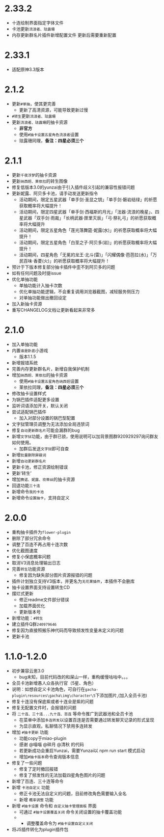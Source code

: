 # 2.33.2
* 十连绘制界面指定字体文件
* 卡池更新`流浪者、珐露珊`
* 内存更新群名片插件新增配置文件 更新后需要重新配置

# 2.33.1
* 适配原神3.3版本

# 2.1.2
* 更新`#单抽`，使其更完善
  * 更新了高清资源，可能导致更新过慢
* `#转生`更新`流浪者、珐露珊`
* 更新`流浪者、珐露珊`的抽卡资源
  * **非官方**
  * 使用`#抽卡设置五星角色流浪者`设置
  * 珐露珊同理，**备注：四星必须三个**

# 2.1.1
* 更新`千夜浮梦`的抽卡资源
* 更新`纳西妲、莱依拉`的转生图像
* 修复低版本3.0的yunzai由于引入插件歧义引起的兼容性报错问题
* 更新妮露、阿贝多卡池，请手动发送更新指令
  * 活动期间，限定五星武器「单手剑·圣显之钥」「单手剑·磐岩结绿」的祈愿获取概率将大幅提升！
  * 活动期间，限定四星武器「单手剑·西福斯的月光」「法器·流浪的晚星」、四星武器「双手剑·雨裁」「长柄武器·匣里灭辰」「弓·祭礼弓」的祈愿获取概率将大幅提升
  * 活动期间，限定五星角色「莲光落舞筵·妮露(水)」的祈愿获取概率将大幅提升！
  * 活动期间，限定五星角色「白垩之子·阿贝多(岩)」的祈愿获取概率将大幅提升！
  * 活动期间，四星角色「无冕的龙王·北斗(雷)」「闪耀偶像·芭芭拉(水)」「万民百味·香菱(火)」的祈愿获取概率将大幅提升！
* 预计于下版本修复部分抽卡插件中歪不到阿贝多的问题
* 如有任何问题及时提issue
* 优化单抽功能
  * 单抽功能计入抽卡次数
  * 优化单抽功能逻辑，不会重复调用浏览器截图，减轻服务侧压力
  * 对单抽功能做出撤回设定
* 加入新抽卡资源
* 重写CHANGELOG文档让更新看起来非常多

# 2.1.0
* 加入单抽功能
* 内置`谁是卧底`小游戏
  * 版本1.1.5
* 新增报错系统
* 完善内存更新群名片，新增自我保护机制
* 增加`纳西妲、莱依拉`的抽卡资源
  * 使用`#抽卡设置五星角色纳西妲`设置
  * 莱依拉同理，**备注：四星必须三个**
* 修改抽卡设置样式
* 为锅巴插件适配更多设置
* 监听词语添加开关，默认关闭
* 尝试适配锅巴插件
  * 加入对部分设置的锅巴型配置
* 文字狱管理员调整为无法添加全局违禁词
* 修复`自动更新群名片`可能会漏群的bug
* 新增`文字狱`功能，由于群已锁，使用说明可以加背景图群920929297询问群友如何使用。
  * 加群后发送`文字狱`即可自查
* 新增`批量删除屏蔽词`
* 新增`自动更新群名片`
* 更新卡池，修正资源绘制错误
* 更新‘转生’
* 增加`赛诺、妮露、坎蒂丝`的抽卡资源
* 回退功能`三十连`
* 新增命令`我的卡池`
* 新增命令`设置抽卡`，支持自定义

# 2.0.0
* 重构抽卡插件为`flower-plugin`
* 删除了部分冗余命令
* 调整了百连不再占用十连次数
* 优化截图速度
* 修复小保底概率问题
* 取消V3消息处理输出日志
* 完善`转生`功能资源
    * 修复因为缺失部分图片资源报错的问题
* 插件计划独立支持V3版本，并更名为`无花果插件`，本插件不会删库
* 抽卡设置界面支持设置转生CD
* 摆烂式更新
    * 修正readme文件部分错误
    * 加载界面优化
    * 更新版本号
* 新增功能：`#转生`
* 建立插件Q群`240979646`
* 修复因为直接照搬乐神代码而导致频发性变量未定义的问题
* 更新卡池

# 1.1.0-1.2.0
* 初步兼容云崽3.0
    * bug未知，目前代码改的和屎山一样，重构缓慢咕咕中。。。
* 全员卡池新增愚人众各执行官（5星、角色）
* 说明：如想自定义卡池角色，可自行在`gacha-plugin\resources\gacha\img\character\5`下添加图片,(加入全员卡池)
* 修复十连没有保底紫或者十连全是紫的问题
* 修复无配置文件时，会报错的问题
* 将 `二十连、三十连...九十连、百连` 等命令推广到武器池和全员卡池
    * 在菜单中添加`多连转发`以设置百连是否需要通过转发聊天记录的形式呈现
    * 为显示直观，私聊情况下禁用多连转发
* 增加 `#抽卡更新` 功能
    * 功能copy于miao-plugin
    * 感谢 @喵喵 @碎月 @清秋 的代码
    * 若更新成功会重启Yunzai，需要Yunzai以 npm run start 模式启动
    * 增加`#抽卡版本`命令查询版本信息
* 修复了一些问题
    * 修复了定时撤回报错
    * 修复了频发性的无法加载四星角色图片的问题
* 新增了百连、三十连等命令
* 新增 `卡池自定义` 功能
    * 修正卡池无法自定义的问题，目前修改角色需要输入全名
    * 新增 `概率调整` 功能
* 新增 `#抽卡设置` 命令和 `自定义抽卡管理面板` 界面
    * 可通过 `#抽卡设置覆盖关闭` 命令关闭设置的抽卡覆盖功能
    * * 调整覆盖命令为 `#抽卡设置自定义关闭`
* 将JS插件转化为plugin插件包